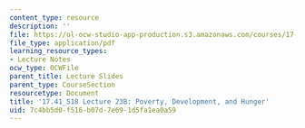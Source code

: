 ```yaml
---
content_type: resource
description: ''
file: https://ol-ocw-studio-app-production.s3.amazonaws.com/courses/17-41-introduction-to-international-relations-spring-2018/7c4bb5d0f516b07d7e691d5fa1ea0a59_MIT17_41S18_lec23b.pdf
file_type: application/pdf
learning_resource_types:
- Lecture Notes
ocw_type: OCWFile
parent_title: Lecture Slides
parent_type: CourseSection
resourcetype: Document
title: '17.41_S18 Lecture 23B: Poverty, Development, and Hunger'
uid: 7c4bb5d0-f516-b07d-7e69-1d5fa1ea0a59
---
```

